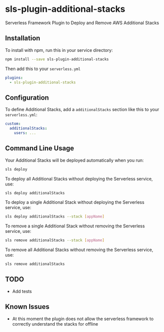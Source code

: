 # sls-plugin-additional-stacks

Serverless Framework Plugin to Deploy and Remove AWS Additional Stacks

## Installation

To install with npm, run this in your service directory:

```bash
npm install --save sls-plugin-additional-stacks
```

Then add this to your `serverless.yml`

```yml
plugins:
  - sls-plugin-additional-stacks
```

## Configuration

To define Additional Stacks, add a `additionalStacks` section like this to your
`serverless.yml`:

```yml
custom:
  additionalStacks:
    users: ...
```

## Command Line Usage

Your Additional Stacks will be deployed automatically when you run:

```bash
sls deploy
```

To deploy all Additional Stacks without deploying the Serverless service, use:

```bash
sls deploy additionalStacks
```

To deploy a single Additional Stack without deploying the Serverless service, use:

```bash
sls deploy additionalStacks --stack [appName]
```

To remove a single Additional Stack without removing the Serverless service, use:

```bash
sls remove additionalStacks --stack [appName]
```

To remove all Additional Stacks without removing the Serverless service, use:

```bash
sls remove additionalStacks
```

## TODO

- Add tests

## Known Issues

- At this moment the plugin does not allow the serverless framework to correctly understand the stacks for offline
